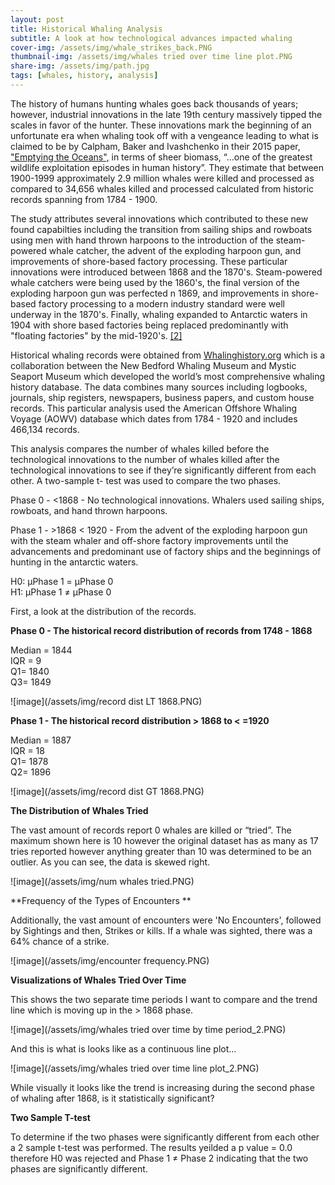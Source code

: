 ```yaml
---
layout: post
title: Historical Whaling Analysis
subtitle: A look at how technological advances impacted whaling
cover-img: /assets/img/whale_strikes_back.PNG
thumbnail-img: /assets/img/whales tried over time line plot.PNG
share-img: /assets/img/path.jpg
tags: [whales, history, analysis]
---
```

The history of humans hunting whales goes back thousands of years; however, industrial innovations in the late 19th century massively tipped the scales in favor of the hunter. These innovations mark the beginning of an unfortunate era when whaling took off with a vengeance leading to what is claimed to be by Calpham, Baker and Ivashchenko in their 2015 paper, ["Emptying the Oceans",](https://pdfs.semanticscholar.org/301b/305d818d375c69e478dd502c18b52e88cd82.pdf?_ga=2.60799791.387049218.1609997617-375080215.1609997617) in terms of sheer biomass, “...one of the greatest wildlife exploitation episodes in human history”. They estimate that between 1900-1999 approximately 2.9 million whales were killed and processed as compared to 34,656 whales killed and processed calculated from historic records spanning from 1784 - 1900.  

The study attributes several innovations which contributed to these new found capabilties including the transition from sailing ships and rowboats using men with hand thrown harpoons to the introduction of the steam-powered whale catcher, the advent of the exploding harpoon gun, and improvements of shore-based factory processing.  These particular innovations were introduced between 1868 and the 1870's. Steam-powered whale catchers were being used by the 1860's, the final version of the exploding harpoon gun was perfected n 1869, and improvements in shore-based factory processing to a modern industry standard were well underway in the 1870's. Finally, whaling expanded to Antarctic waters in 1904 with shore based factories being replaced predominantly with "floating factories" by the mid-1920's. [[2]](https://pdfs.semanticscholar.org/301b/305d818d375c69e478dd502c18b52e88cd82.pdf?_ga=2.60799791.387049218.1609997617-375080215.1609997617) 
 
Historical whaling records were obtained from [Whalinghistory.org](https://whalinghistory.org/av/) which is a collaboration between the New Bedford Whaling Museum and Mystic Seaport Museum which developed the world’s most comprehensive whaling history database. The data combines many sources including logbooks, journals, ship registers, newspapers, business papers, and custom house records. This particular analysis used the American Offshore Whaling Voyage (AOWV) database which dates from 1784 - 1920 and includes 466,134 records.  

This analysis compares the number of whales killed before the technological innovations to the number of whales killed after the technological innovations to see if they’re significantly different from each other. A two-sample t- test was used to compare the two phases.

Phase 0 - <1868 - No technological innovations.  Whalers used sailing ships, rowboats, and  hand thrown harpoons. 

Phase 1 - >1868 < 1920 -  From the advent of the exploding harpoon gun with the steam whaler and off-shore factory improvements until the advancements and predominant use of factory ships and the beginnings of hunting in the antarctic waters.


H0:  μPhase 1 = μPhase 0<br /> 
H1:  μPhase 1 ≠ μPhase 0

First, a look at the distribution of the records.

**Phase 0 - The historical record distribution of records from 1748 - 1868**

Median = 1844 <br /> 
IQR = 9 <br />
Q1= 1840   <br /> 
Q3= 1849  <br /> 

![image](/assets/img/record dist LT 1868.PNG)

**Phase 1 - The historical record distribution > 1868 to < =1920**

Median = 1887 <br /> 
IQR = 18 <br/>
Q1= 1878 <br /> 
Q2= 1896 <br /> 

![image](/assets/img/record dist GT 1868.PNG)

**The Distribution of Whales Tried**

The vast amount of records report 0 whales are killed or “tried”.  The maximum shown here is 10 however the original dataset has as many as 17 tries reported however anything greater than 10 was determined to be an outlier. As you can see, the data is skewed right.

![image](/assets/img/num whales tried.PNG)

**Frequency of the Types of Encounters ** 

Additionally, the vast amount of encounters were 'No Encounters', followed by Sightings and then, Strikes or kills. If a whale was sighted, there was a 64% chance of a strike.

![image](/assets/img/encounter frequency.PNG)

**Visualizations of Whales Tried Over Time** 

This shows the two separate time periods I want to compare and the trend line which is moving up in the > 1868 phase.

![image](/assets/img/whales tried over time by time period_2.PNG)

And this is what is looks like as a continuous line plot...

![image](/assets/img/whales tried over time line plot_2.PNG)

While visually it looks like the trend is increasing during the second phase of whaling after 1868, is it statistically significant? <br/>

**Two Sample T-test**

To determine if the two phases were significantly different from each other a 2 sample t-test was performed. The results yeilded a p value = 0.0 therefore H0 was rejected and Phase 1 ≠ Phase 2 indicating that the two phases are significantly different.






